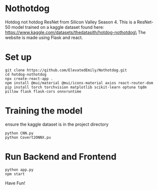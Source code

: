 # Nothotdog
Hotdog not hotdog ResNet from Silicon Valley Season 4. 
This is a ResNet-50 model trained on a kaggle dataset found here: https://www.kaggle.com/datasets/thedatasith/hotdog-nothotdog\
The website is made using Flask and react. 

# Set up
    git clone https://github.com/ElevatedEmily/Nothotdog.git
    cd hotdog-nothotdog
    npx create-react-app .
    npm install @mui/material @mui/icons-material axios react-router-dom
    pip install torch torchvision matplotlib scikit-learn optuna tqdm pillow flask flask-cors onnxruntime

# Training the model
ensure the kaggle dataset is in the project directory

    python CNN.py
    python Covert2ONNX.pu

# Run Backend and Frontend

    python app.py
    npm start
Have Fun!
